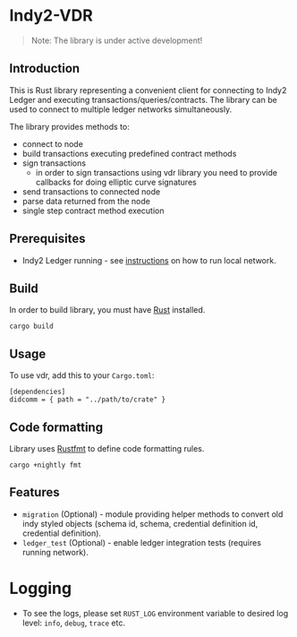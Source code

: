 # Indy2-VDR

> Note: The library is under active development!

## Introduction

This is Rust library representing a convenient client for connecting to Indy2 Ledger and executing transactions/queries/contracts.
The library can be used to connect to multiple ledger networks simultaneously.

The library provides methods to:

- connect to node
- build transactions executing predefined contract methods
- sign transactions
  - in order to sign transactions using vdr library you need to provide callbacks for doing elliptic curve signatures
- send transactions to connected node
- parse data returned from the node
- single step contract method execution

## Prerequisites

- Indy2 Ledger running - see [instructions](../README.md) on how to run local network.

## Build

In order to build library, you must have [Rust](https://rustup.rs/) installed.

```
cargo build
```

## Usage

To use vdr, add this to your `Cargo.toml`:

```
[dependencies]
didcomm = { path = "../path/to/crate" }
```

## Code formatting

Library uses [Rustfmt](https://rust-lang.github.io/rustfmt/?version=v1.6.0&search=) to define code formatting rules.

```
cargo +nightly fmt
```

## Features

- `migration` (Optional) - module providing helper methods to convert old indy styled objects (schema id, schema, credential definition id, credential definition).
- `ledger_test` (Optional) - enable ledger integration tests (requires running network).

# Logging

- To see the logs, please set `RUST_LOG` environment variable to desired log level: `info`, `debug`, `trace` etc.

